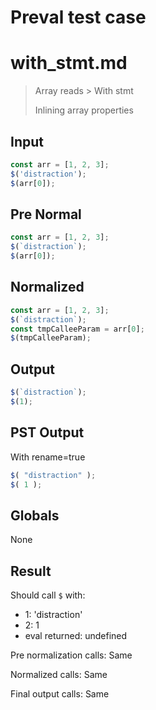 # Preval test case

# with_stmt.md

> Array reads > With stmt
>
> Inlining array properties

## Input

`````js filename=intro
const arr = [1, 2, 3];
$('distraction');
$(arr[0]);
`````

## Pre Normal


`````js filename=intro
const arr = [1, 2, 3];
$(`distraction`);
$(arr[0]);
`````

## Normalized


`````js filename=intro
const arr = [1, 2, 3];
$(`distraction`);
const tmpCalleeParam = arr[0];
$(tmpCalleeParam);
`````

## Output


`````js filename=intro
$(`distraction`);
$(1);
`````

## PST Output

With rename=true

`````js filename=intro
$( "distraction" );
$( 1 );
`````

## Globals

None

## Result

Should call `$` with:
 - 1: 'distraction'
 - 2: 1
 - eval returned: undefined

Pre normalization calls: Same

Normalized calls: Same

Final output calls: Same

